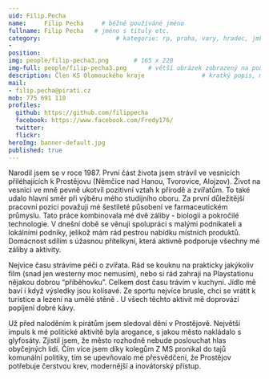 ```yaml
---
uid: Filip.Pecha
name:     Filip Pecha     # běžně používáné jméno
fullname: Filip Pecha   # jméno s tituly etc.
category:                     # kategorie: rp, praha, vary, hradec, jmk, senat
- 
position:
img: people/filip-pecha3.png       # 165 x 220
img-full: people/filip-pecha3.png      # větší obrázek zobrazený na podrobném profilu
description: Člen KS Olomouckého kraje                # kratký popis, max 160 znaků
mail:
- filip.pecha@pirati.cz
mob: 775 691 110  
profiles: 
  github: https://github.com/filippecha
  facebook: https://www.facebook.com/Fredy176/       
  twitter:        
  flickr:       
heroImg: banner-default.jpg
published: true
---
```

Narodil jsem se v roce 1987. První část života jsem strávil ve vesnicích přiléhajících k Prostějovu (Němčice nad Hanou, Tvorovice, Alojzov). Život na vesnici ve mně pevně ukotvil pozitivní vztah k přírodě a zvířatům. To také udalo hlavní směr při výběru mého studijního oboru. Za první důležitější pracovní pozici považuji mé šestileté působení ve farmaceutickém průmyslu. Tato práce kombinovala mé dvě záliby - biologii a pokročilé technologie. V dnešní době se věnuji spolupráci s malými podnikateli a lokálními podniky, jelikož mám rád pestrou nabídku místních produktů. Domácnost sdílím s úžasnou přítelkyní, která aktivně podporuje všechny mé záliby a aktivity.

Nejvice času strávíme péči o zvířata. Rád se kouknu na prakticky jakýkoliv film (snad jen westerny moc nemusím), nebo si rád zahraji na Playstationu nějakou dobrou “příběhovku”. Celkem dost času trávím v kuchyni. Jídlo mě baví i když výsledky jsou kolísavé. Ze sportu nejvíce brusle, chci se vrátit k turistice a lezení na umělé stěně . U všech těchto aktivit mě doprovází popíjení dobré kávy.

Už před naloděním k pirátům jsem sledoval dění v Prostějově. Největší impuls k mé politické aktivitě byla arogance, s jakou město nakládalo s glyfosáty. Zjistil jsem, že město rozhodně nebude poslouchat hlas obyčejných lidí. Čím více jsem díky kolegům Z MS pronikal do tajů komunální politiky, tím se upevňovalo mé přesvědčení, že Prostějov potřebuje čerstvou krev, modernější a inovátorský přístup.
